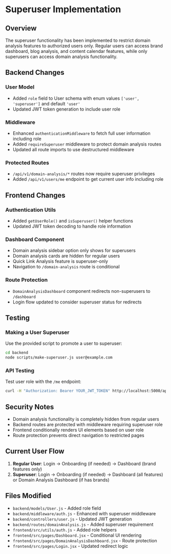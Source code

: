 # Superuser Implementation

## Overview
The superuser functionality has been implemented to restrict domain analysis features to authorized users only. Regular users can access brand dashboard, blog analysis, and content calendar features, while only superusers can access domain analysis functionality.

## Backend Changes

### User Model
- Added `role` field to User schema with enum values `['user', 'superuser']` and default `'user'`
- Updated JWT token generation to include user role

### Middleware
- Enhanced `authenticationMiddleware` to fetch full user information including role
- Added `requireSuperuser` middleware to protect domain analysis routes
- Updated all route imports to use destructured middleware

### Protected Routes
- `/api/v1/domain-analysis/*` routes now require superuser privileges
- Added `/api/v1/users/me` endpoint to get current user info including role

## Frontend Changes

### Authentication Utils
- Added `getUserRole()` and `isSuperuser()` helper functions
- Updated JWT token decoding to handle role information

### Dashboard Component
- Domain analysis sidebar option only shows for superusers
- Domain analysis cards are hidden for regular users
- Quick Link Analysis feature is superuser-only
- Navigation to `/domain-analysis` route is conditional

### Route Protection
- `DomainAnalysisDashboard` component redirects non-superusers to `/dashboard`
- Login flow updated to consider superuser status for redirects

## Testing

### Making a User Superuser
Use the provided script to promote a user to superuser:

```bash
cd backend
node scripts/make-superuser.js user@example.com
```

### API Testing
Test user role with the `/me` endpoint:
```bash
curl -H "Authorization: Bearer YOUR_JWT_TOKEN" http://localhost:5000/api/v1/users/me
```

## Security Notes
- Domain analysis functionality is completely hidden from regular users
- Backend routes are protected with middleware requiring superuser role
- Frontend conditionally renders UI elements based on user role
- Route protection prevents direct navigation to restricted pages

## Current User Flow
1. **Regular User**: Login → Onboarding (if needed) → Dashboard (brand features only)
2. **Superuser**: Login → Onboarding (if needed) → Dashboard (all features) or Domain Analysis Dashboard (if has brands)

## Files Modified
- `backend/models/User.js` - Added role field
- `backend/middleware/auth.js` - Enhanced with superuser middleware  
- `backend/controllers/user.js` - Updated JWT generation
- `backend/routes/domainAnalysis.js` - Added superuser requirement
- `frontend/src/utils/auth.js` - Added role helpers
- `frontend/src/pages/Dashboard.jsx` - Conditional UI rendering
- `frontend/src/pages/DomainAnalysisDashboard.jsx` - Route protection
- `frontend/src/pages/Login.jsx` - Updated redirect logic